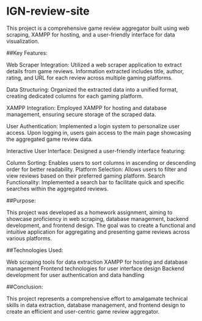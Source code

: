 # IGN-review-site

This project is a comprehensive game review aggregator built using web scraping, XAMPP for hosting, and a user-friendly interface for data visualization.

##Key Features:

Web Scraper Integration: Utilized a web scraper application to extract details from game reviews. Information extracted includes title, author, rating, and URL for each review across multiple gaming platforms.

Data Structuring: Organized the extracted data into a unified format, creating dedicated columns for each gaming platform.

XAMPP Integration: Employed XAMPP for hosting and database management, ensuring secure storage of the scraped data.

User Authentication: Implemented a login system to personalize user access. Upon logging in, users gain access to the main page showcasing the aggregated game review data.

Interactive User Interface: Designed a user-friendly interface featuring:

Column Sorting: Enables users to sort columns in ascending or descending order for better readability.
Platform Selection: Allows users to filter and view reviews based on their preferred gaming platform.
Search Functionality: Implemented a search bar to facilitate quick and specific searches within the aggregated reviews.

##Purpose:

This project was developed as a homework assignment, aiming to showcase proficiency in web scraping, database management, backend development, and frontend design. The goal was to create a functional and intuitive application for aggregating and presenting game reviews across various platforms.

##Technologies Used:

Web scraping tools for data extraction
XAMPP for hosting and database management
Frontend technologies for user interface design
Backend development for user authentication and data handling

##Conclusion:

This project represents a comprehensive effort to amalgamate technical skills in data extraction, database management, and frontend design to create an efficient and user-centric game review aggregator.

